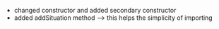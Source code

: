 - changed constructor and added secondary constructor
- added addSituation method
  --> this helps the simplicity of importing 